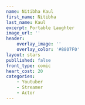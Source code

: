 ```yaml
---
name: Nitibha Kaul
first_name: Nitibha
last_name: Kaul
excerpt: Portable Laughter
image_url: ''
header:
    overlay_image: ''
    overlay_color: '#8807F0'
layout: stars
publlished: false
front_type: comic
heart_cost: 20
categories:
    - Youtuber
    - Streamer
    - Actor
---
```

